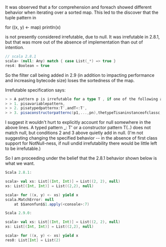 It was observed that a for comprehension and foreach showed different behavior when iterating over a sorted map.  This led to the discover that the tuple pattern in

  for ((x, y) <- map) println(x)

is not presently considered irrefutable, due to null.  It was irrefutable in 2.8.1, but that was more out of the absence of implementation than out of intention.
```scala
// scala 2.8.1
scala> (null: Any) match { case List(_*) => true }
res4: Boolean = true
```
So the filter call being added in 2.9 (in addition to impacting performance and increasing bytecode size) loses the sortedness of the map.

Irrefutable specification says:
```scala
> > A pattern p is irrefutable for a type T , if one of the following applies:
> > 1. pisavariablepattern,
> > 2. pisatypedpatternx:T′,andT<:T′,
> > 3. pisaconstructorpatternc(p1,...,pn),thetypeTisaninstanceofclassc,the primary constructor (�5.3) of type T has argument types T1, ..., Tn, and each pi isirrefutableforTi.
```
I suggest it wouldn't hurt to explicitly account for null somewhere in the above lines.  A typed pattern _: T' or a constructor pattern T(..) does not match null, but conditions 2 and 3 above quietly add in null. (I'm not suggesting changing the specified behavior -- in the absence of first class support for NotNull-ness, if null undid irrefutability there would be little left to be irrefutable.)

So I am proceeding under the belief that the 2.8.1 behavior shown below is what we want.
```scala
Scala 2.8.1:

scala> val xs: List[(Int, Int)] = List((2, 2), null)
xs: List[(Int, Int)] = List((2,2), null)

scala> for ((x, y) <- xs) yield x
scala.MatchError: null
	at $$anonfun$$1.apply(<console>:7)

Scala 2.9.0:

scala> val xs: List[(Int, Int)] = List((2, 2), null)
xs: List[(Int, Int)] = List((2,2), null)

scala> for ((x, y) <- xs) yield x
res0: List[Int] = List(2)
```
